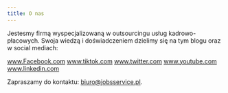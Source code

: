 ```yaml
---
title: O nas
---
```


Jestesmy firmą wyspecjalizowaną w outsourcingu usług kadrowo-płacowych. Swoja wiedzą i doświadczeniem dzielimy się na tym blogu oraz w social mediach:

www.Facebook.com
www.tiktok.com
www.twitter.com
www.youtube.com
www.linkedin.com

Zapraszamy do kontaktu:  biuro@jobsservice.pl.